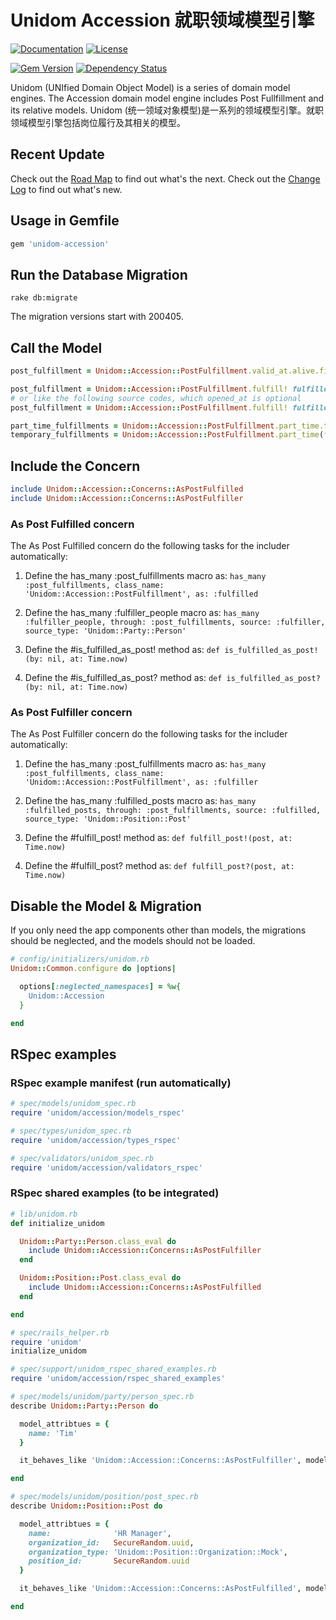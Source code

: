 # Unidom Accession 就职领域模型引擎

[![Documentation](http://img.shields.io/badge/docs-rdoc.info-blue.svg)](http://www.rubydoc.info/gems/unidom-accession/frames)
[![License](https://img.shields.io/badge/license-MIT-green.svg)](http://opensource.org/licenses/MIT)

[![Gem Version](https://badge.fury.io/rb/unidom-accession.svg)](https://badge.fury.io/rb/unidom-accession)
[![Dependency Status](https://gemnasium.com/badges/github.com/topbitdu/unidom-accession.svg)](https://gemnasium.com/github.com/topbitdu/unidom-accession)

Unidom (UNIfied Domain Object Model) is a series of domain model engines. The Accession domain model engine includes Post Fullfillment and its relative models.
Unidom (统一领域对象模型)是一系列的领域模型引擎。就职领域模型引擎包括岗位履行及其相关的模型。



## Recent Update

Check out the [Road Map](ROADMAP.md) to find out what's the next.
Check out the [Change Log](CHANGELOG.md) to find out what's new.



## Usage in Gemfile

```ruby
gem 'unidom-accession'
```



## Run the Database Migration

```shell
rake db:migrate
```
The migration versions start with 200405.



## Call the Model

```ruby
post_fulfillment = Unidom::Accession::PostFulfillment.valid_at.alive.first

post_fulfillment = Unidom::Accession::PostFulfillment.fulfill! fulfiller: fulfiller, fulfilled: post, opened_at: Time.now
# or like the following source codes, which opened_at is optional
post_fulfillment = Unidom::Accession::PostFulfillment.fulfill! fulfiller: fulfiller, fulfilled: post

part_time_fulfillments = Unidom::Accession::PostFulfillment.part_time.temporary(false) # all part time & permanent post fulfillments
temporary_fulfillments = Unidom::Accession::PostFulfillment.part_time(false).temporary # all full time & temporary post fulfillments
```



## Include the Concern

```ruby
include Unidom::Accession::Concerns::AsPostFulfilled
include Unidom::Accession::Concerns::AsPostFulfiller
```

### As Post Fulfilled concern

The As Post Fulfilled concern do the following tasks for the includer automatically:

1. Define the has_many :post_fulfillments macro as: ``has_many :post_fulfillments, class_name: 'Unidom::Accession::PostFulfillment', as: :fulfilled``

2. Define the has_many :fulfiller_people macro as: ``has_many :fulfiller_people, through: :post_fulfillments, source: :fulfiller, source_type: 'Unidom::Party::Person'``

3. Define the #is_fulfilled_as_post! method as: ``def is_fulfilled_as_post!(by: nil, at: Time.now)``

4. Define the #is_fulfilled_as_post? method as: ``def is_fulfilled_as_post?(by: nil, at: Time.now)``

### As Post Fulfiller concern

The As Post Fulfiller concern do the following tasks for the includer automatically:

1. Define the has_many :post_fulfillments macro as: ``has_many :post_fulfillments, class_name: 'Unidom::Accession::PostFulfillment', as: :fulfiller``

2. Define the has_many :fulfilled_posts macro as: ``has_many :fulfilled_posts, through: :post_fulfillments, source: :fulfilled, source_type: 'Unidom::Position::Post'``

3. Define the #fulfill_post! method as: ``def fulfill_post!(post, at: Time.now)``

4. Define the #fulfill_post? method as: ``def fulfill_post?(post, at: Time.now)``



## Disable the Model & Migration

If you only need the app components other than models, the migrations should be neglected, and the models should not be loaded.
```ruby
# config/initializers/unidom.rb
Unidom::Common.configure do |options|

  options[:neglected_namespaces] = %w{
    Unidom::Accession
  }

end
```



## RSpec examples

### RSpec example manifest (run automatically)

```ruby
# spec/models/unidom_spec.rb
require 'unidom/accession/models_rspec'

# spec/types/unidom_spec.rb
require 'unidom/accession/types_rspec'

# spec/validators/unidom_spec.rb
require 'unidom/accession/validators_rspec'
```

### RSpec shared examples (to be integrated)

```ruby
# lib/unidom.rb
def initialize_unidom

  Unidom::Party::Person.class_eval do
    include Unidom::Accession::Concerns::AsPostFulfiller
  end

  Unidom::Position::Post.class_eval do
    include Unidom::Accession::Concerns::AsPostFulfilled
  end

end

# spec/rails_helper.rb
require 'unidom'
initialize_unidom

# spec/support/unidom_rspec_shared_examples.rb
require 'unidom/accession/rspec_shared_examples'

# spec/models/unidom/party/person_spec.rb
describe Unidom::Party::Person do

  model_attribtues = {
    name: 'Tim'
  }

  it_behaves_like 'Unidom::Accession::Concerns::AsPostFulfiller', model_attribtues

end

# spec/models/unidom/position/post_spec.rb
describe Unidom::Position::Post do

  model_attribtues = {
    name:              'HR Manager',
    organization_id:   SecureRandom.uuid,
    organization_type: 'Unidom::Position::Organization::Mock',
    position_id:       SecureRandom.uuid
  }

  it_behaves_like 'Unidom::Accession::Concerns::AsPostFulfilled', model_attribtues

end
```

